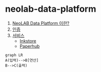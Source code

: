 # neolab-data-platform

1. [NeoLAB Data Platform 이란?](https://github.com/NeoSmartpen/neolab-data-platform/wiki/1.-About)
2. [인증](https://github.com/NeoSmartpen/neolab-data-platform/wiki/2.-Authentication)
3. [서비스](https://github.com/NeoSmartpen/neolab-data-platform/wiki/3.-Service)  
   - [Inkstore](https://github.com/NeoSmartpen/neolab-data-platform/wiki/4.-Inkstore)  
   - [Paperhub](https://github.com/NeoSmartpen/neolab-data-platform/wiki/5.-Paperhub)  

```mermaid
graph LR
A(입력)-->B[연산]
B-->C(출력)
```




